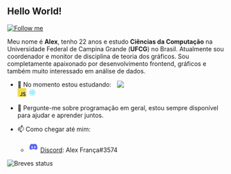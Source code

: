 ## Hello World!

[<img src="https://img.shields.io/github/followers/alexfrn?label=follow&style=social" height="22" title="Follow me" />](https://github.com/alexfrn) 



Meu nome é **Alex**, tenho 22 anos e estudo **Ciências da Computação** na Universidade Federal de Campina Grande (**UFCG**) no Brasil.
Atualmente sou coordenador e monitor de disciplina de teoria dos gráficos. Sou completamente apaixonado por desenvolvimento frontend, gráficos e também muito interessado em análise de dados.

<img align= "right" width= "250" src= "https://gist.github.com/theAdityaNVS/f5b585d1082da2dffffea32434f37956/raw/7f9552d0a179b4f84059259fa878199e369b069c/GitHub-logo.gif"/>


- 🌱 No momento estou estudando: <img height="20" src="https://raw.githubusercontent.com/github/explore/80688e429a7d4ef2fca1e82350fe8e3517d3494d/topics/javascript/javascript.png"></code>
<code><img height="20" src="https://raw.githubusercontent.com/github/explore/80688e429a7d4ef2fca1e82350fe8e3517d3494d/topics/react/react.png"></code>

- 💬 Pergunte-me sobre programação em geral, estou sempre disponível para ajudar e aprender juntos.

- 📫 Como chegar até mim:
   - <a><img height="25" src="https://raw.githubusercontent.com/github/explore/80688e429a7d4ef2fca1e82350fe8e3517d3494d/topics/discord/discord.png"> [Discord](https://discord.com/): Alex França#3574 </a>

<img title="Breves status" heigth="320" width="420" src="https://github-readme-stats.vercel.app/api?username=alexfrn&hide=issues&count_private=true&icon_color=871486&title_color=000000&bg_color=ffffff&show_icons=true)"/>

